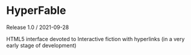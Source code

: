 # HyperFable
Release 1.0 / 2021-09-28

HTML5 interface devoted to Interactive fiction with hyperlinks (in a very early stage of development)
